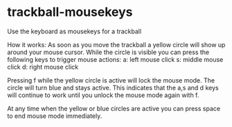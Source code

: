 # trackball-mousekeys
Use the keyboard as mousekeys for a trackball 

How it works:
As soon as you move the trackball a yellow circle will show up around your mouse cursor.
While the circle is visible you can press the following keys to trigger mouse actions:
a: left mouse click
s: middle mouse click
d: right mouse click

Pressing f while the yellow circle is active will lock the mouse mode.
The circle will turn blue and stays active. This indicates that the a,s and d keys will continue to work until you unlock the mouse mode again with f.

At any time when the yellow or blue circles are active you can press space to end mouse mode immediately.


